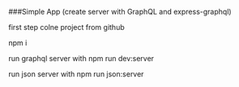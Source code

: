###Simple App (create server with GraphQL and express-graphql)

first step colne project from github

npm i 

run graphql server with npm run dev:server

run json server with npm run json:server